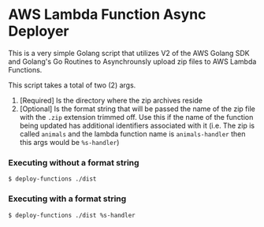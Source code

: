 # AWS Lambda Function Async Deployer

This is a very simple Golang script that utilizes V2 of the AWS Golang SDK and Golang's Go Routines to Asynchrounsly upload zip files to AWS Lambda Functions.

This script takes a total of two (2) args.

1. [Required] Is the directory where the zip archives reside 
2. [Optional] Is the format string that will be passed the name of the zip file with the `.zip` extension trimmed off. Use this if the name of the function being updated has additional identifiers associated with it (i.e. The zip is called `animals` and the lambda function name is `animals-handler` then this args would be `%s-handler`)

### Executing without a format string

```
$ deploy-functions ./dist
```

### Executing with a format string

```
$ deploy-functions ./dist %s-handler
```


